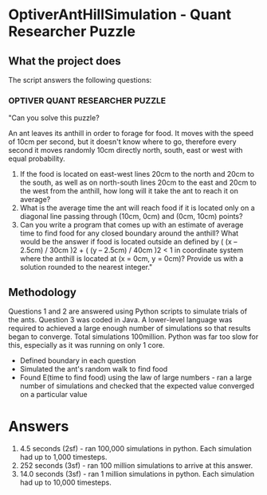 # OptiverAntHillSimulation - Quant Researcher Puzzle

## What the project does

The script answers the following questions:

### OPTIVER QUANT RESEARCHER PUZZLE

"Can you solve this puzzle? 

An ant leaves its anthill in order to forage for food. It moves with the speed of 10cm per second, but it doesn't know where to go, therefore every second it moves randomly 10cm directly north, south, east or west with equal probability.

1. If the food is located on east-west lines 20cm to the north and 20cm to the south, as well as on north-south lines 20cm to the east and 20cm to the west from the anthill, how long will it take the ant to reach it on average?
2. What is the average time the ant will reach food if it is located only on a diagonal line passing through (10cm, 0cm) and (0cm, 10cm) points?
3. Can you write a program that comes up with an estimate of average time to find food for any closed boundary around the anthill? What would be the answer if food is located outside an defined by ( (x – 2.5cm) / 30cm )2 + ( (y – 2.5cm) / 40cm )2 < 1 in coordinate system where the anthill is located at (x = 0cm, y = 0cm)? Provide us with a solution rounded to the nearest integer."


## Methodology
Questions 1 and 2 are answered using Python scripts to simulate trials of the ants. 
Question 3 was coded in Java. A lower-level language was required to achieved a large enough number of simulations so that results began to converge. Total simulations 100million. Python was far too slow for this, especially as it was running on only 1 core.

- Defined boundary in each question
- Simulated the ant's random walk to find food
- Found E(time to find food) using the law of large numbers - ran a large number of simulations and checked that the expected value converged on a particular value

# Answers
1. 4.5 seconds (2sf) - ran 100,000 simulations in python. Each simulation had up to 1,000 timesteps.
2. 252 seconds (3sf) - ran 100 million simulations to arrive at this answer. 
3. 14.0 seconds (3sf) - ran 1 million simulations in python. Each simulation had up to 10,000 timesteps.
